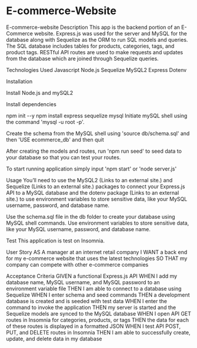 # E-commerce-Website

E-commerce-website
Description
This app is the backend portion of an E-Commerce website. Express.js was used for the server and MySQL for the database along with Sequelize as the ORM to run SQL models and queries. The SQL database includes tables for products, categories, tags, and product tags. RESTful API routes are used to make requests and updates from the database which are joined through Sequelize queries.

Technologies Used
Javascript
Node.js
Sequelize
MySQL2
Express
Dotenv



Installation

Install Node.js and mySQL2

Install dependencies

npm init --y
npm install express sequelize mysql
Initiate mySQL shell using the command 'mysql -u root -p'.

Create the schema from the MySQL shell using 'source db/schema.sql' and then 'USE ecommerce_db' and then quit

After creating the models and routes, run 'npm run seed' to seed data to your database so that you can test your routes.

To start running application simply input 'npm start' or 'node server.js'

Usage
You’ll need to use the MySQL2 (Links to an external site.) and Sequelize (Links to an external site.) packages to connect your Express.js API to a MySQL database and the dotenv package (Links to an external site.) to use environment variables to store sensitive data, like your MySQL username, password, and database name.

Use the schema.sql file in the db folder to create your database using MySQL shell commands. Use environment variables to store sensitive data, like your MySQL username, password, and database name.

Test
This application is test on Insomnia.

User Story
AS A manager at an internet retail company I WANT a back end for my e-commerce website that uses the latest technologies SO THAT my company can compete with other e-commerce companies

Acceptance Criteria
GIVEN a functional Express.js API WHEN I add my database name, MySQL username, and MySQL password to an environment variable file THEN I am able to connect to a database using Sequelize WHEN I enter schema and seed commands THEN a development database is created and is seeded with test data WHEN I enter the command to invoke the application THEN my server is started and the Sequelize models are synced to the MySQL database WHEN I open API GET routes in Insomnia for categories, products, or tags THEN the data for each of these routes is displayed in a formatted JSON WHEN I test API POST, PUT, and DELETE routes in Insomnia THEN I am able to successfully create, update, and delete data in my database

